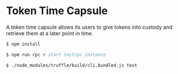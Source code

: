 # Token Time Capsule

A token time capsule allows its users to give tokens into custody and retrieve
them at a later point in time.


```bash
$ npm install
```


```bash
$ npm run rpc # start testrpc instance
```

```bash
$ ./node_modules/truffle/build/cli.bundled.js test
```

